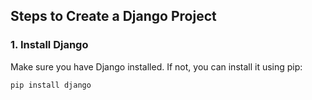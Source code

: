 ## Steps to Create a Django Project

### 1. Install Django

Make sure you have Django installed. If not, you can install it using pip:

```bash
pip install django

